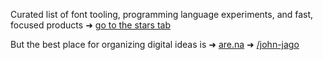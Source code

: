 Curated list of font tooling, programming language experiments, and fast, focused products ➜ [go to the stars tab](https://github.com/johnjago?tab=stars)

But the best place for organizing digital ideas is ➜ [are.na](https://www.are.na) ➜ [/john-jago](https://www.are.na/john-jago/)
